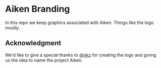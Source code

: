 # Aiken Branding

In this repo we keep graphics associated with Aiken.
Things like the logo mostly.

## Acknowledgment

We'd like to give a special thanks to [@nkz](https://twitter.com/nkzthecreator)
for creating the logo and giving us the idea to name the project Aiken.

